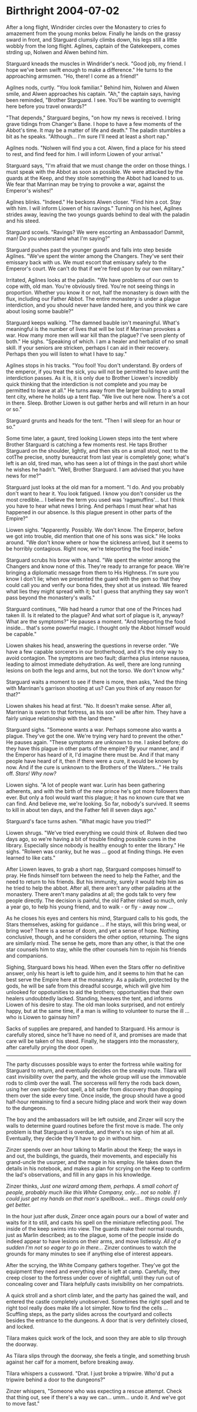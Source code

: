 <!-- TITLE: Birthright 2004-07-02 -->
<!-- SUBTITLE: A game log for Birthright -->

# Birthright 2004-07-02

After a long flight, Windrider circles over the Monastery to cries fo amazement from the young monks below. Finally he lands on the grassy sward in front, and Starguard clumsily climbs down, his legs still a little wobbly from the long flight. Agilnes, captain of the Gatekeepers, comes strding up, Nolwen and Alwen behind him.

Starguard kneads the muscles in Windrider's neck. "Good job, my friend. I hope we've been swift enough to make a difference." He turns to the approaching armsmen. "Ho, there! I come as a friend!"

Agilnes nods, curtly. "You look familiar." Behind him, Nolwen and Alwen smile, and Alwen approaches his captain. "Ah," the captain says, having been reminded, "Brother Starguard. I see. You'll be wanting to overnight here before you travel onwards?"

"That depends," Starguard begins, "on how my news is received. I bring grave tidings from Changer's Bane. I hope to have a few moments of the Abbot's time. It may be a matter of life and death." The paladin stumbles a bit as he speaks. "Although... I'm sure I'll need at least a short nap."

Agilnes nods. "Nolwen will find you a cot. Alwen, find a place for his steed to rest, and find feed for him. I will inform Liowen of your arrival."

Starguard says, "I'm afraid that we must change the order on those things. I must speak with the Abbot as soon as possible. We were attacked by the guards at the Keep, and they stole something the Abbot had loaned to us. We fear that Marrinan may be trying to provoke a war, against the Emperor's wishes!"

Agilnes blinks. "Indeed." He beckons Alwen closer. "Find him a cot. Stay with him. I will inform Liowen of his ravings." Turning on his heel, Agilnes strides away, leaving the two youngs guards behind to deal with the paladin and his steed.

Starguard scowls. "Ravings? We were escorting an Ambassador! Dammit, man! Do you understand what I'm saying?"

Starguard pushes past the younger guards and falls into step beside Agilnes. "We've spent the winter among the Changers. They've sent their emissary back with us. We must escort that emissary safely to the Emperor's court. We can't do that if we're fired upon by our own military."

Irritated, Agilnes looks at the paladin. "We have problems of our own to cope with, old man. You're obviously tired. You're not seeing things in proportion. Whether you know it or not, half the monastery is down with the flux, including our Father Abbot. The entire monastery is under a plague interdiction, and you should never have landed here, and you think we care about losing some bauble?"

Starguard keeps walking. "The damned bauble isn't meaningful. What's meaningful is the number of lives that will be lost if Marrinan provokes a war. How many more men will war kill than the plague? I've seen plenty of both." He sighs. "Speaking of which. I am a healer and herbalist of no small skill. If your seniors are stricken, perhaps I can aid in their recovery. Perhaps then you will listen to what I have to say."

Agilnes stops in his tracks. "You fool! You don't understand. By orders of the emperor, if you treat the sick, you will not be permitted to leave until the interdiction passes. As it is, it is only due to Brother Liowen's incredibly quick thinking that the interdiction is not complete and you may be permitted to leave at all." He turns away from the larger building to a small tent city, where he holds up a tent flap. "We live out here now. There's a cot in there. Sleep. Brother Liowen is out gather herbs and will return in an hour or so."

Starguard grunts and heads for the tent. "Then I will sleep for an hour or so."

Some time later, a gaunt, tired looking Liowen steps into the tent where Brother Starguard is catching a few moments rest. He taps Brother Starguard on the shoulder, lightly, and then sits on a small stool, next to the cotThe precise, snotty bureaucrat from last year is completely gone; what's left is an old, tired man, who has seen a lot of things in the past short while he wishes he hadn't. "Well, Brother Starguard. I am advised that you have news for me?"

Starguard just looks at the old man for a moment. "I do. And you probably don't want to hear it. You look fatigued. I know you don't consider us the most credible... I believe the term you used was 'ragamuffins'... but I think you have to hear what news I bring. And perhaps I must hear what has happened in our absence. Is this plague present in other parts of the Empire?"

Liowen sighs. "Apparently. Possibly. We don't know. The Emperor, before we got into trouble, did mention that one of his sons was sick." He looks around. "We don't know where or how the sickness arrived, but it seems to be horribly contagious. Right now, we're teleporting the food inside."

Starguard scrubs his brow with a hand. "We spent the winter among the Changers and know none of this. They're ready to arrange for peace. We're bringing a diplomatic message from them to His Highness. I'm sure you know I don't lie; when we presented the guard with the gem so that they could call you and verify our bona fides, they shot at us instead. We feared what lies they might spread with it; but I guess that anything they say won't pass beyond the monastery's walls."

Starguard continues, "We had heard a rumor that one of the Princes had taken ill. Is it related to the plague? And what sort of plague is it, anyway? What are the symptoms?" He pauses a moment. "And teleporting the food inside... that's some powerful magic. I thought only the Abbot himself would be capable."

Liowen shakes his head, answering the questions in reverse order. "We have a few capable sorcerers in our brotherhood, and it's the only way to avoid contagion. The symptoms are two fault; diarrhea plus intense nausea, leading to almost immediate dehydration. As well, there are long running lesions on both the legs and arms, but not the torso. We don't know why."

Starguard waits a moment to see if there is more, then asks, "And the thing with Marrinan's garrison shooting at us? Can you think of any reason for that?"

Liowen shakes his head at first. "No. It doesn't make sense. After all, Marrinan is sworn to that fortress, as his son will be after him. They have a fairly unique relationship with the land there."

Starguard sighs. "Someone wants a war. Perhaps someone also wants a plague. They've got the one. We're trying very hard to prevent the other." He pauses again. "These symptoms are unknown to me. I asked before; do they have this plague in other parts of the empire? By your manner, and if the Emperor has heard of it, I'd imagine there must be. And if that many people have heard of it, then if there were a cure, it would be known by now. And if the cure is unknown to the Brothers of the Waters..." He trails off. _Stars! Why now?_

Liowen sighs. "A lot of people want war. Lurin has been gathering adherents, and with the birth of the new prince he's got more followers than ever. But only a fool would want this plague; it has no known cure that we can find. And believe me, we're looking. So far, nobody's survived. It seems to kill in about ten days, and the Father fell ill seven days ago."

Starguard's face turns ashen. "What magic have you tried?"

Liowen shrugs. "We've tried everything we could think of. Rolwen died two days ago, so we're having a bit of trouble finding possible cures in the library. Especially since nobody is healthy enough to enter the library." He sighs. "Rolwen was cranky, but he was ... good at finding things. He even learned to like cats."

After Liowen leaves, to grab a short nap, Starguard composes himself to pray. He finds himself torn between the need to help the Father, and the need to return to his friends. But his immunity, surely it would help him as he tried to help the abbot. After all, there aren't any other paladins at the monastery. There aren't many paladins at all; the gods talk to very few people directly. The decision is painful, the old Father risked so much, only a year go, to help his young friend, and to walk - or fly - away now ...

As he closes his eyes and centers his mind, Starguard calls to his gods, the Stars themselves, asking for guidance ... if he stays, will this bring weal, or bring woe? There is a sense of doom, and yet a sense of hope. Nothing conclusive, though, and he considers the other option, returning. The signs are similarly mixd. The sense he gets, more than any other, is that the one star counsels him to stay, while the other counsels him to rejoin his friends and companions.

Sighing, Starguard bows his head. When even the Stars offer no definitive answer, only his heart is left to guide him, and it seems to him that he can best serve the Empire here at the monastery. As a paladin, protected by the gods, he will be safe from this dreadful scourge, which will give him unlooked for oppotunities to aid the brothers; opportunities that their own healers undoubtedly lacked. Standing, heeaves the tent, and informs Liowen of his desire to stay. The old man looks surprised, and not entirely happy, but at the same time, if a man is willing to volunteer to nurse the ill ... who is Liowen to gainsay him?

Sacks of supplies are prepared, and handed to Starguard. His armour is carefully stored, since he'll have no need of it, and promises are made that care will be taken of his steed. Finally, he staggers into the monasstery, after carefully prying the door open.

---

The party discusses possible ways to enter the fortress while waiting for Starguard to return, and eventually decides on the sneaky route. Tilara will cast invisibility over the party, and the whole group will use the immovable rods to climb over the wall. The sorceress will ferry the rods back down, using her own spider-foot spell, a bit safer from discovery than dropping them over the side every time. Once inside, the group should have a good half-hour remaining to find a secure hiding place and work their way down to the dungeons.

The boy and the ambassadors will be left outside, and Zinzer will scry the walls to determine guard routines before the first move is made. The only problem is that Starguard is overdue, and there's no sign of him at all. Eventually, they decide they'll have to go in without him.

Zinzer spends over an hour talking to Marlin about the Keep; the ways in and out, the buildings, the guards, their movements, and especially his grand-uncle the usurper, and the mage in his employ. He takes down the details in his notebook, and makes a plan for scrying on the Keep to confirm the lad's observations, and fill in any gaps in his knowledge.

Zinzer thinks, _Just one wizard among them, perhaps. A small cohort of people, probably much like this White Company, only... not so noble. If I could just get my hands on that man's spellbook... well... things could only get better._

In the hour just after dusk, Zinzer once again pours our a bowl of water and waits for it to still, and casts his spell on the miniature reflecting pool. The inside of the keep swims into view. The guards make their normal rounds, just as Marlin described; as to the plague, some of the people inside do indeed appear to have lesions on their arms, and move listlessly. _All of a sudden I'm not so eager to go in there..._ Zinzer continues to watch the grounds for many minutes to see if anything else of interest appears.

After the scrying, the White Company gathers together. They've got the equipment they need and everything else is left at camp. Carefully, they creep closer to the fortress under cover of nightfall, until they run out of concealing cover and Tilara helpfully casts invisibility on her compatriots.

A quick stroll and a short climb later, and the party has gained the wall, and entered the castle completely unobserved. Sometimes the right spell and te right tool really does make life a lot simpler. Now to find the cells ... Scuffling steps, as the party slides across the courtyard and collects besides the entrance to the dungeons. A door that is very definitely closed, and locked.

Tilara makes quick work of the lock, and soon they are able to slip through the doorway.

As Tilara slips through the doorway, she feels a tingle, and something brush against her calf for a moment, before breaking away.

Tilara whispers a cussword. "Drat. I just broke a tripwire. Who'd put a tripwire behind a door to the dungeons?"

Zinzer whispers, "Someone who was expecting a rescue attempt. Check that thing out, see if there's a way we can... umm... undo it. And we've got to move fast."